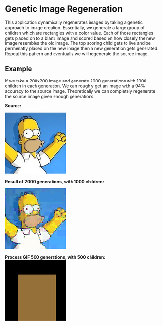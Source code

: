 # Genetic Image Regeneration
This application dynamically regenerates images by taking a genetic approach to image creation. Essentially, we generate a large group of children which are rectangles with a color value. Each of those rectangles gets placed on to a blank image and scored based on how closely the new image resembles the old image. The top scoring child gets to live and be permenatly placed on the new image then a new generation gets generated. Repeat this pattern and eventually we will regenerate the source image.

## Example
If we take a 200x200 image and generate 2000 generations with 1000 children in each generation. We can roughly get an image with a 94% accuracy to the source image. Theoretically we can completely regenerate the source image given enough generations.

**Source:**

![Source Image](https://github.com/Karrotts/GeneticRegeneration/blob/main/imgs/test.jpg "Source Image of Homer Simpson")

**Result of 2000 generations, with 1000 children:**

![Result Image](https://github.com/Karrotts/GeneticRegeneration/blob/main/imgs/output.png "Result Image of Homer Simpson")

**Process GIF 500 generations, with 500 children:**
![Result Image](https://github.com/Karrotts/GeneticRegeneration/blob/main/imgs/process.gif "Result Image of Homer Simpson")
